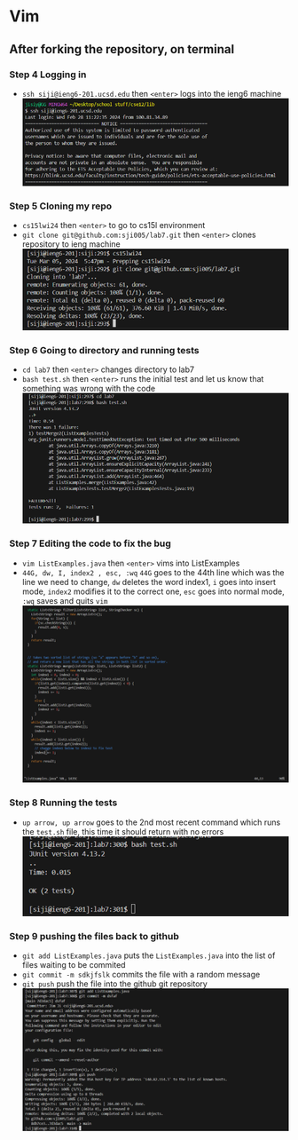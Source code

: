 # Vim
## After forking the repository, on terminal
### Step 4 Logging in
- `ssh siji@ieng6-201.ucsd.edu` then `<enter>` logs into the ieng6 machine
![screen](s1.png)
### Step 5 Cloning my repo
- `cs15lwi24` then `<enter>` to go to cs15l environment
- `git clone git@github.com:sji005/lab7.git` then `<enter>` clones repository to ieng machine
![screen](s3.png)  
### Step 6 Going to directory and running tests
- `cd lab7` then `<enter>` changes directory to lab7
- `bash test.sh` then `<enter>` runs the initial test and let us know that something was wrong with the code
![screen](s4.png)
### Step 7 Editing the code to fix the bug
- `vim ListExamples.java` then `<enter>` vims into ListExamples
- `44G, dw, I, index2 , esc, :wq` `44G` goes to the 44th line which was the line we need to change, `dw` deletes the word index1, `i` goes into insert mode, `index2` modifies it to the correct one, `esc` goes into normal mode, `:wq` saves and quits `vim`
![screen](s5.png)
### Step 8 Running the tests
- `up arrow, up arrow` goes to the 2nd most recent command which runs the `test.sh` file, this time it should return with no errors
![screen](s6.png)
### Step 9 pushing the files back to github 
- `git add ListExamples.java` puts the `ListExamples.java` into the list of files waiting to be commited
- `git commit -m sdkjfslk` commits the file with a random message
- `git push` push the file into the github git repository
![screen](s7.png)
